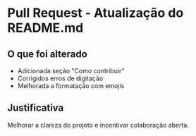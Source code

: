 # Pull Request - Atualização do README.md

## O que foi alterado
- Adicionada seção "Como contribuir"
- Corrigidos erros de digitação
- Melhorada a formatação com emojis

## Justificativa
Melhorar a clareza do projeto e incentivar colaboração aberta.
